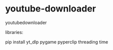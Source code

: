 # youtube-downloader
youtubedownloader

libraries:

pip install yt_dlp pygame pyperclip threading time

